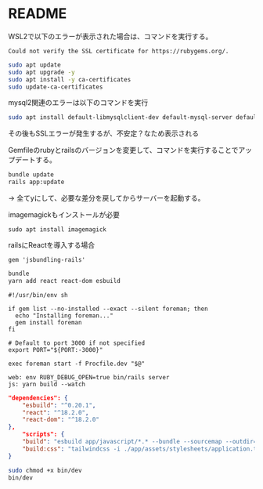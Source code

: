 
# README

WSL2で以下のエラーが表示された場合は、コマンドを実行する。
```
Could not verify the SSL certificate for https://rubygems.org/.
```

```bash
sudo apt update
sudo apt upgrade -y
sudo apt install -y ca-certificates
sudo update-ca-certificates
```

mysql2関連のエラーは以下のコマンドを実行
```bash
sudo apt install default-libmysqlclient-dev default-mysql-server default-mysql-client
```

その後もSSLエラーが発生するが、不安定？なため表示される

Gemfileのrubyとrailsのバージョンを変更して、コマンドを実行することでアップデートする。
```bash
bundle update
rails app:update
```
→ 全てyにして、必要な差分を戻してからサーバーを起動する。

imagemagickもインストールが必要
```
sudo apt install imagemagick
```

railsにReactを導入する場合
```Gemfile
gem 'jsbundling-rails'
```
```bash
bundle
yarn add react react-dom esbuild
```
```bin/dev
#!/usr/bin/env sh

if gem list --no-installed --exact --silent foreman; then
  echo "Installing foreman..."
  gem install foreman
fi

# Default to port 3000 if not specified
export PORT="${PORT:-3000}"

exec foreman start -f Procfile.dev "$@"
```
```Procfile.dev
web: env RUBY_DEBUG_OPEN=true bin/rails server
js: yarn build --watch
```
```package.json
"dependencies": {
    "esbuild": "^0.20.1",
    "react": "^18.2.0",
    "react-dom": "^18.2.0"
},
    "scripts": {
    "build": "esbuild app/javascript/*.* --bundle --sourcemap --outdir=app/assets/builds --public-path=assets",
    "build:css": "tailwindcss -i ./app/assets/stylesheets/application.tailwind.css -o ./app/assets/builds/application.css --minify"
}
```
```bash
sudo chmod +x bin/dev
bin/dev
```